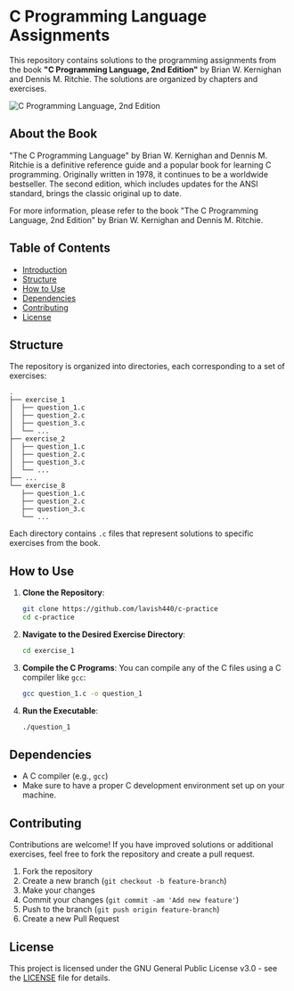 # C Programming Language Assignments

This repository contains solutions to the programming assignments from the book **"C Programming Language, 2nd Edition"** by Brian W. Kernighan and Dennis M. Ritchie. The solutions are organized by chapters and exercises.

![C Programming Language, 2nd Edition](cover.webp)

## About the Book

"The C Programming Language" by Brian W. Kernighan and Dennis M. Ritchie is a definitive reference guide and a popular book for learning C programming. Originally written in 1978, it continues to be a worldwide bestseller. The second edition, which includes updates for the ANSI standard, brings the classic original up to date.

For more information, please refer to the book "The C Programming Language, 2nd Edition" by Brian W. Kernighan and Dennis M. Ritchie.

## Table of Contents

- [Introduction](#introduction)
- [Structure](#structure)
- [How to Use](#how-to-use)
- [Dependencies](#dependencies)
- [Contributing](#contributing)
- [License](#license)

## Structure

The repository is organized into directories, each corresponding to a set of exercises:

```
.
├── exercise_1
│  ├── question_1.c
│  ├── question_2.c
│  ├── question_3.c
│  └── ...
├── exercise_2
│  ├── question_1.c
│  ├── question_2.c
│  ├── question_3.c
│  └── ...
├── ...
└── exercise_8
   ├── question_1.c
   ├── question_2.c
   ├── question_3.c
   └── ...

```

Each directory contains `.c` files that represent solutions to specific exercises from the book.

## How to Use

1. **Clone the Repository**:

   ```sh
   git clone https://github.com/lavish440/c-practice
   cd c-practice
   ```

2. **Navigate to the Desired Exercise Directory**:

   ```sh
   cd exercise_1
   ```

3. **Compile the C Programs**:
   You can compile any of the C files using a C compiler like `gcc`:

   ```sh
   gcc question_1.c -o question_1
   ```

4. **Run the Executable**:
   ```sh
   ./question_1
   ```

## Dependencies

- A C compiler (e.g., `gcc`)
- Make sure to have a proper C development environment set up on your machine.

## Contributing

Contributions are welcome! If you have improved solutions or additional exercises, feel free to fork the repository and create a pull request.

1. Fork the repository
2. Create a new branch (`git checkout -b feature-branch`)
3. Make your changes
4. Commit your changes (`git commit -am 'Add new feature'`)
5. Push to the branch (`git push origin feature-branch`)
6. Create a new Pull Request

## License

This project is licensed under the GNU General Public License v3.0 - see the [LICENSE](LICENSE) file for details.
